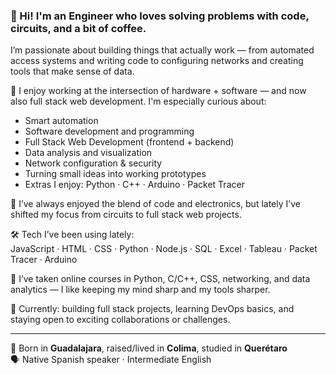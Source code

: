 ### 👋 Hi! I'm an Engineer who loves solving problems with code, circuits, and a bit of coffee.

I’m passionate about building things that actually work — from automated access systems and writing code to configuring networks and creating tools that make sense of data.

🔧 I enjoy working at the intersection of hardware + software — and now also full stack web development. I'm especially curious about:

- Smart automation  
- Software development and programming  
- Full Stack Web Development (frontend + backend)
- Data analysis and visualization  
- Network configuration & security  
- Turning small ideas into working prototypes  
- Extras I enjoy: Python · C++ · Arduino · Packet Tracer

🔌 I’ve always enjoyed the blend of code and electronics, but lately I’ve shifted my focus from circuits to full stack web projects.

🛠️ Tech I’ve been using lately:  
JavaScript · HTML · CSS · Python · Node.js · SQL · Excel · Tableau · Packet Tracer · Arduino

🧩 I’ve taken online courses in Python, C/C++, CSS, networking, and data analytics — I like keeping my mind sharp and my tools sharper.

🌱 Currently: building full stack projects, learning DevOps basics, and staying open to exciting collaborations or challenges.

---

📍 Born in **Guadalajara**, raised/lived in **Colima**, studied in **Querétaro**  
🗣️ Native Spanish speaker · Intermediate English
